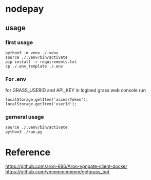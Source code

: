 # nodepay

## usage

### first usage 
```
python3 -m venv ./.venv
source ./.venv/bin/activate
pip install -r requirements.txt
cp ./.env_template ./.env
```

### For .env

for GRASS_USERID and API_KEY
in logined grass web console run
```
localStorage.getItem('accessToken');
localStorage.getItem('userId');
```


### gerneral usage 

```
source ./.venv/bin/activate
python3 ./run.py 
```


# Reference
https://github.com/aron-666/Aron-vpngate-client-docker
https://github.com/ymmmmmmmm/getgrass_bot